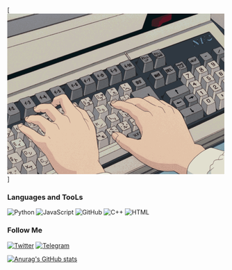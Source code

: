 [![Header](https://github.com/kreofox/kreofox/blob/main/assets/6vIk.gif)]

### Languages and TooLs
![Python](https://img.shields.io/badge/-PYTHON-black?style=for-the-badge&logo=Python)
![JavaScript](https://img.shields.io/badge/-JavaScript-black?style=for-the-badge&logo=JavaScript)
![GitHub](https://img.shields.io/badge/-GitHub-black?style=for-the-badge&logo=GitHub)
![C++](https://img.shields.io/badge/-C++-black?style=for-the-badge&logo=C%2b%2b&)
![HTML](https://img.shields.io/badge/-C++-black?style=for-the-badge&logo=C%2b%2b&)

### Follow Me
[![Twitter](https://img.shields.io/badge/-Twitter-black?style=for-the-badge&logo=Twitter)](https://twitter.com/maciontosh)
[![Telegram](https://img.shields.io/badge/-telegram-black?style=for-the-badge&logo=telegram)](https://t.me/TBoUMraZi)

[![Anurag's GitHub stats](https://github-readme-stats.vercel.app/api?username=kreofox)](https://github.com/anuraghazra/github-readme-stats)
